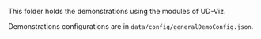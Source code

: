 This folder holds the demonstrations using the modules of UD-Viz.

Demonstrations configurations are in `data/config/generalDemoConfig.json`.
